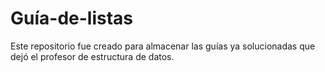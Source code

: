 # Guía-de-listas
Este repositorio fue creado para almacenar las guías ya solucionadas que dejó el profesor de estructura de datos.
